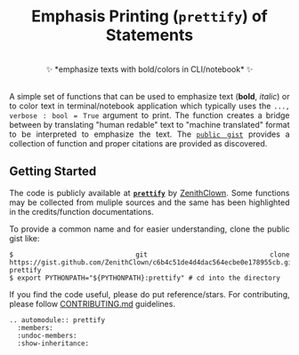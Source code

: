 <div align = "center">

# Emphasis Printing (`prettify`) of Statements

<br>
✨ *emphasize texts with bold/colors in CLI/notebook* ✨

</div>

<br>

<div align = "justify">

A simple set of functions that can be used to emphasize text (**bold**, *italic*) or to color text in terminal/notebook
application which typically uses the `..., verbose : bool = True` argument to print. The function creates a bridge
between by translating "human redable" text to "machine translated" format to be interpreted to emphasize the text. The
[`public gist`](https://gist.github.com/ZenithClown/c6b4c51de4d4dac564ecbe0e178955cb) provides a collection of function
and proper citations are provided as discovered.

## Getting Started

The code is publicly available at [**`prettify`**](https://gist.github.com/ZenithClown/c6b4c51de4d4dac564ecbe0e178955cb)
by [ZenithClown](https://github.com/ZenithClown). Some functions may be collected from muliple sources and the same has
been highlighted in the credits/function documentations.

To provide a common name and for easier understanding, clone the public gist like:

```shell
$ git clone https://gist.github.com/ZenithClown/c6b4c51de4d4dac564ecbe0e178955cb.git prettify
$ export PYTHONPATH="${PYTHONPATH}:prettify" # cd into the directory
```

If you find the code useful, please do put reference/stars. For contributing, please follow
[CONTRIBUTING.md](https://github.com/ZenithClown/.github/blob/master/.github/CONTRIBUTING.md) guidelines.

```{eval-rst}
.. automodule:: prettify
  :members:
  :undoc-members:
  :show-inheritance:
```

</div>
